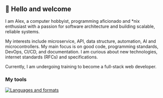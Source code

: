 ## 👋 Hello and welcome

I am Alex, a computer hobbyist, programming aficionado and *nix enthusiast with
a passion for software architecture and building scalable, reliable systems.

My interests include microservice, API, data structure, automation, AI and
microcontrollers. My main focus is on good code, programming standards, DevOps,
CI/CD, and documentation. I am curious about new technologies, internet standards (RFCs) and specifications.

Currently, I am undergoing training to become a full-stack web developer.

### My tools

[![Languages and formats](https://skillicons.dev/icons?i=ts,js,go,tailwindcss,bootstrap,angular,nestjs,react,nodejs,express,mysql,postgres,mongodb,redis,nginx,docker)](https://skillicons.dev)

